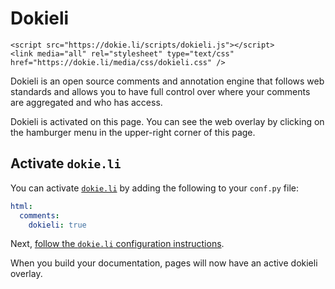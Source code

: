 # Dokieli

```{raw} html
<script src="https://dokie.li/scripts/dokieli.js"></script>
<link media="all" rel="stylesheet" type="text/css" href="https://dokie.li/media/css/dokieli.css" />
```

Dokieli is an open source comments and annotation engine that follows web standards and allows you to have full control over where your comments are aggregated and who has access.

Dokieli is activated on this page. You can see the web overlay by clicking on the hamburger menu in the upper-right corner of this page.

## Activate `dokie.li`

You can activate [`dokie.li`](https://dokie.li/)
by adding the following to your `conf.py` file:

```yaml
html:
  comments:
    dokieli: true
```

Next, [follow the `dokie.li` configuration instructions](https://dokie.li/).

When you build your documentation, pages will now have an active dokieli overlay.
